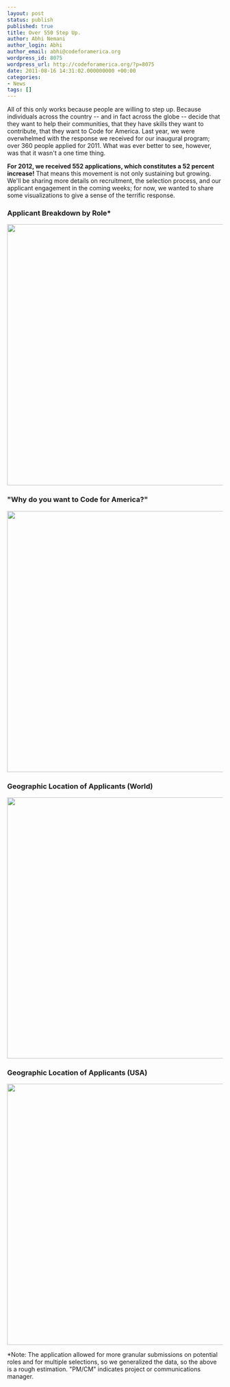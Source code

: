 ```yaml
---
layout: post
status: publish
published: true
title: Over 550 Step Up.
author: Abhi Nemani
author_login: Abhi
author_email: abhi@codeforamerica.org
wordpress_id: 8075
wordpress_url: http://codeforamerica.org/?p=8075
date: 2011-08-16 14:31:02.000000000 +00:00
categories:
- News
tags: []
---
```

All of this only works because people are willing to step up. Because individuals across the country -- and in fact across the globe -- decide that they want to help their communities, that they have skills they want to contribute, that they want to Code for America. Last year, we were overwhelmed with the response we received for our inaugural program; over 360 people applied for 2011. What was ever better to see, however, was that it wasn't a one time thing. 

<strong>For 2012, we received 552 applications, which constitutes a 52 percent increase!</strong> That means this movement is not only sustaining but growing. We'll be sharing more details on recruitment, the selection process, and our applicant engagement in the coming weeks; for now, we wanted to share some visualizations to give a sense of the terrific response.

<h3>Applicant Breakdown by Role*</h3>
<a href="http://codeforamerica.org/wp-content/uploads/2011/08/applicants-role1.png"><img src="http://codeforamerica.org/wp-content/uploads/2011/08/applicants-role1.png" alt="" title="applicants-role" width="610" class="aligncenter size-full wp-image-8095" /></a>

<h3>"Why do you want to Code for America?"</h3>
<a href="http://codeforamerica.org/wp-content/uploads/2011/08/wordcloud.png"><img src="http://codeforamerica.org/wp-content/uploads/2011/08/wordcloud.png" alt="" title="wordcloud" width="610" class="aligncenter size-full wp-image-8079" /></a>

<h3>Geographic Location of Applicants (World)</h3>
<a href="http://codeforamerica.org/wp-content/uploads/2011/08/map.png"><img src="http://codeforamerica.org/wp-content/uploads/2011/08/map-1024x641.png" alt="" title="map" width="610" class="aligncenter size-large wp-image-8076" /></a>

<h3>Geographic Location of Applicants (USA)</h3>
<a href="http://codeforamerica.org/wp-content/uploads/2011/08/usa.png"><img src="http://codeforamerica.org/wp-content/uploads/2011/08/usa.png" alt="" title="usa" width="610" class="aligncenter size-full wp-image-8088" /></a>

*Note: The application allowed for more granular submissions on potential roles and for multiple selections, so we generalized the data, so the above is a rough estimation. "PM/CM" indicates project or communications manager.
